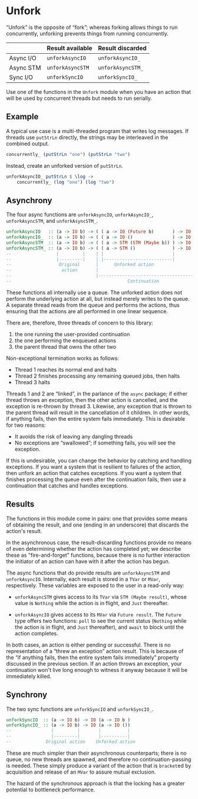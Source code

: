 # Unfork

“Unfork” is the opposite of “fork”; whereas forking allows things
to run concurrently, unforking prevents things from running concurrently.

|             | Result available   | Result discarded   |
| ----------- | ------------------ | ------------------ |
| Async I/O   | `unforkAsyncIO`    | `unforkAsyncIO_`   |
| Async STM   | `unforkAsyncSTM`   | `unforkAsyncSTM_`  |
| Sync I/O    | `unforkSyncIO`     | `unforkSyncIO_`    |

Use one of the functions in the `Unfork` module when you have an action that
will be used by concurrent threads but needs to run serially.


## Example

A typical use case is a multi-threaded program that writes log messages. If
threads use `putStrLn` directly, the strings may be interleaved in the combined
output.

```haskell
concurrently_ (putStrLn "one") (putStrLn "two")
```

Instead, create an unforked version of `putStrLn`.

```haskell
unforkAsyncIO_ putStrLn $ \log ->
    concurrently_ (log "one") (log "two")
```


## Asynchrony

The four async functions are `unforkAsyncIO`, `unforkAsyncIO_`, `unforkAsyncSTM`,
and `unforkAsyncSTM_`.

```haskell
unforkAsyncIO   :: (a -> IO b) -> ( ( a -> IO (Future b)       ) -> IO c ) -> IO c
unforkAsyncIO_  :: (a -> IO b) -> ( ( a -> IO ()               ) -> IO c ) -> IO c
unforkAsyncSTM  :: (a -> IO b) -> ( ( a -> STM (STM (Maybe b)) ) -> IO c ) -> IO c
unforkAsyncSTM_ :: (a -> IO b) -> ( ( a -> STM ()              ) -> IO c ) -> IO c
--                 |         |    | |                          |         |
--                 |---------|    | |--------------------------|         |
--                  Original      |      Unforked action                 |
--                   action       |                                      |
--                                |--------------------------------------|
--                                            Continuation
```

These functions all internally use a queue. The unforked action does not perform
the underlying action at all, but instead merely writes to the queue. A separate
thread reads from the queue and performs the actions, thus ensuring that the
actions are all performed in one linear sequence.

There are, therefore, three threads of concern to this library:

  1. the one running the user-provided continuation
  2. the one performing the enqueued actions
  3. the parent thread that owns the other two

Non-exceptional termination works as follows:

  - Thread 1 reaches its normal end and halts
  - Thread 2 finishes processing any remaining queued jobs, then halts
  - Thread 3 halts

Threads 1 and 2 are “linked”, in the parlance of the `async` package; if either
thread throws an exception, then the other action is cancelled, and the
exception is re-thrown by thread 3. Likewise, any exception that is thrown to
the parent thread will result in the cancellation of it children. In other
words, if anything fails, then the entire system fails immediately. This is
desirable for two reasons:

  - It avoids the risk of leaving any dangling threads
  - No exceptions are “swallowed”; if something fails, you will see the
    exception.

If this is undesirable, you can change the behavior by catching and handling
exceptions. If you want a system that is resilient to failures of the action,
then unfork an action that catches exceptions. If you want a system that
finishes processing the queue even after the continuation fails, then use a
continuation that catches and handles exceptions.


## Results

The functions in this module come in pairs: one that provides some means of
obtaining the result, and one (ending in an underscore) that discards the
action's result.

In the asynchronous case, the result-discarding functions provide no means of
even determining whether the action has completed yet; we describe these as
"fire-and-forget" functions, because there is no further interaction the
initiator of an action can have with it after the action has begun.

The async functions that do provide results are `unforkAsyncSTM` and
`unforkAsyncIO`. Internally, each result is stored in a `TVar` or `MVar`,
respectively. These variables are exposed to the user in a read-only way:

  - `unforkAsyncSTM` gives access to its `TVar` via `STM (Maybe result)`,
    whose value is `Nothing` while the action is in flight, and `Just`
    thereafter.

  - `unforkAsyncIO` gives access to its `MVar` via `Future result`.
    The `Future` type offers two functions: `poll` to see the current
    status (`Nothing` while the action is in flight, and `Just` thereafter),
    and `await` to block until the action completes.

In both cases, an action is either pending or successful. There is no
representation of a “threw an exception” action result. This is because of the
“if anything fails, then the entire system fails immediately” property discussed
in the previous section. If an action throws an exception, your continuation
won't live long enough to witness it anyway because it will be immediately
killed.


## Synchrony

The two sync functions are `unforkSyncIO` and `unforkSyncIO_`.

```haskell
unforkSyncIO  :: (a -> IO b) -> IO (a -> IO b )
unforkSyncIO_ :: (a -> IO b) -> IO (a -> IO ())
--               |         |       |          |
--               |---------|       |----------|
--             Original action    Unforked action
```

These are much simpler than their asynchronous counterparts; there is no queue,
no new threads are spawned, and therefore no continuation-passing is needed.
These simply produce a variant of the action that is `bracket`ed by acquisition
and release of an `MVar` to assure mutual exclusion.

The hazard of the synchronous approach is that the locking has a greater
potential to bottleneck performance.

